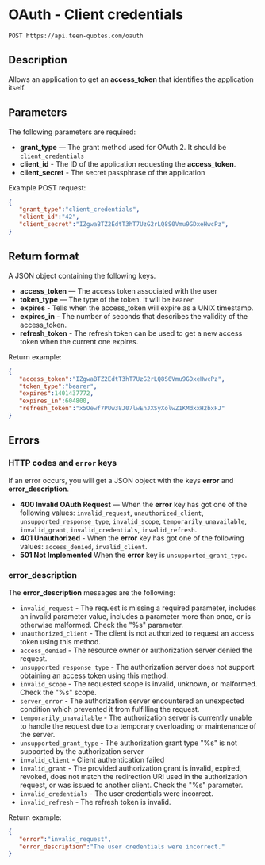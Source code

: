 # OAuth - Client credentials

    POST https://api.teen-quotes.com/oauth

## Description
Allows an application to get an **access_token** that identifies the application itself.

## Parameters
The following parameters are required:

- **grant_type** — The grant method used for OAuth 2. It should be `client_credentials`
- **client_id** - The ID of the application requesting the **access_token**.
- **client_secret** - The secret passphrase of the application

Example POST request:
``` json
{
   "grant_type":"client_credentials",
   "client_id":"42",
   "client_secret":"IZgwaBTZ2EdtT3hT7UzG2rLQ8S0Vmu9GDxeHwcPz",
}
```

## Return format
A JSON object containing the following keys.

- **access_token** — The access token associated with the user
- **token_type** — The type of the token. It will be `bearer`
- **expires** - Tells when the access_token will expire as a UNIX timestamp.
- **expires_in** - The number of seconds that describes the validity of the access_token.
- **refresh_token** - The refresh token can be used to get a new access token when the current one expires.

Return example:
``` json
{
   "access_token":"IZgwaBTZ2EdtT3hT7UzG2rLQ8S0Vmu9GDxeHwcPz",
   "token_type":"bearer",
   "expires":1401437772,
   "expires_in":604800,
   "refresh_token":"x5Oewf7PUw38J07lwEnJXSyXolwZ1KMdxxH2bxFJ"
}
```


## Errors

### HTTP codes and `error` keys
If an error occurs, you will get a JSON object with the keys **error** and **error_description**.

- **400 Invalid OAuth Request** — When the **error** key has got one of the following values: `invalid_request`, `unauthorized_client`, `unsupported_response_type`, `invalid_scope`, `temporarily_unavailable`, `invalid_grant`, `invalid_credentials`, `invalid_refresh`.
- **401 Unauthorized** - When the **error** key has got one of the following values: `access_denied`, `invalid_client`.
- **501 Not Implemented** When the **error** key is `unsupported_grant_type`.

### error_description
The **error_description** messages are the following:

- `invalid_request` - The request is missing a required parameter, includes an invalid parameter value, includes a parameter more than once, or is otherwise malformed. Check the "%s" parameter.
- `unauthorized_client` - The client is not authorized to request an access token using this method.
- `access_denied` - The resource owner or authorization server denied the request.
- `unsupported_response_type` - The authorization server does not support obtaining an access token using this method.
- `invalid_scope` - The requested scope is invalid, unknown, or malformed. Check the "%s" scope.
- `server_error` - The authorization server encountered an unexpected condition which prevented it from fulfilling the request.
- `temporarily_unavailable` - The authorization server is currently unable to handle the request due to a temporary overloading or maintenance of the server.
- `unsupported_grant_type` - The authorization grant type "%s" is not supported by the authorization server
- `invalid_client` - Client authentication failed
- `invalid_grant` - The provided authorization grant is invalid, expired, revoked, does not match the redirection URI used in the authorization request, or was issued to another client. Check the "%s" parameter.
- `invalid_credentials` - The user credentials were incorrect.
- `invalid_refresh` - The refresh token is invalid.

Return example:
``` json
{
   "error":"invalid_request",
   "error_description":"The user credentials were incorrect."
}
```
